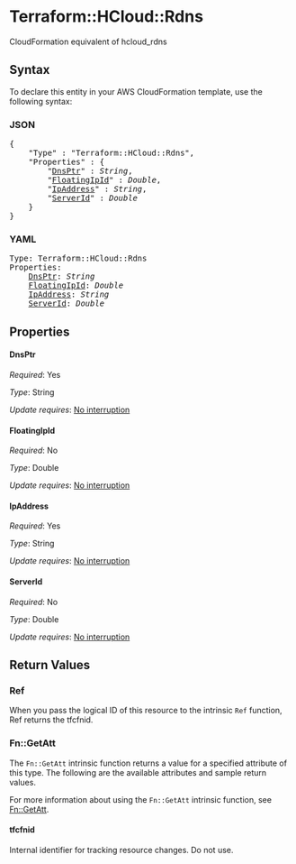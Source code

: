 # Terraform::HCloud::Rdns

CloudFormation equivalent of hcloud_rdns

## Syntax

To declare this entity in your AWS CloudFormation template, use the following syntax:

### JSON

<pre>
{
    "Type" : "Terraform::HCloud::Rdns",
    "Properties" : {
        "<a href="#dnsptr" title="DnsPtr">DnsPtr</a>" : <i>String</i>,
        "<a href="#floatingipid" title="FloatingIpId">FloatingIpId</a>" : <i>Double</i>,
        "<a href="#ipaddress" title="IpAddress">IpAddress</a>" : <i>String</i>,
        "<a href="#serverid" title="ServerId">ServerId</a>" : <i>Double</i>
    }
}
</pre>

### YAML

<pre>
Type: Terraform::HCloud::Rdns
Properties:
    <a href="#dnsptr" title="DnsPtr">DnsPtr</a>: <i>String</i>
    <a href="#floatingipid" title="FloatingIpId">FloatingIpId</a>: <i>Double</i>
    <a href="#ipaddress" title="IpAddress">IpAddress</a>: <i>String</i>
    <a href="#serverid" title="ServerId">ServerId</a>: <i>Double</i>
</pre>

## Properties

#### DnsPtr

_Required_: Yes

_Type_: String

_Update requires_: [No interruption](https://docs.aws.amazon.com/AWSCloudFormation/latest/UserGuide/using-cfn-updating-stacks-update-behaviors.html#update-no-interrupt)

#### FloatingIpId

_Required_: No

_Type_: Double

_Update requires_: [No interruption](https://docs.aws.amazon.com/AWSCloudFormation/latest/UserGuide/using-cfn-updating-stacks-update-behaviors.html#update-no-interrupt)

#### IpAddress

_Required_: Yes

_Type_: String

_Update requires_: [No interruption](https://docs.aws.amazon.com/AWSCloudFormation/latest/UserGuide/using-cfn-updating-stacks-update-behaviors.html#update-no-interrupt)

#### ServerId

_Required_: No

_Type_: Double

_Update requires_: [No interruption](https://docs.aws.amazon.com/AWSCloudFormation/latest/UserGuide/using-cfn-updating-stacks-update-behaviors.html#update-no-interrupt)

## Return Values

### Ref

When you pass the logical ID of this resource to the intrinsic `Ref` function, Ref returns the tfcfnid.

### Fn::GetAtt

The `Fn::GetAtt` intrinsic function returns a value for a specified attribute of this type. The following are the available attributes and sample return values.

For more information about using the `Fn::GetAtt` intrinsic function, see [Fn::GetAtt](https://docs.aws.amazon.com/AWSCloudFormation/latest/UserGuide/intrinsic-function-reference-getatt.html).

#### tfcfnid

Internal identifier for tracking resource changes. Do not use.


